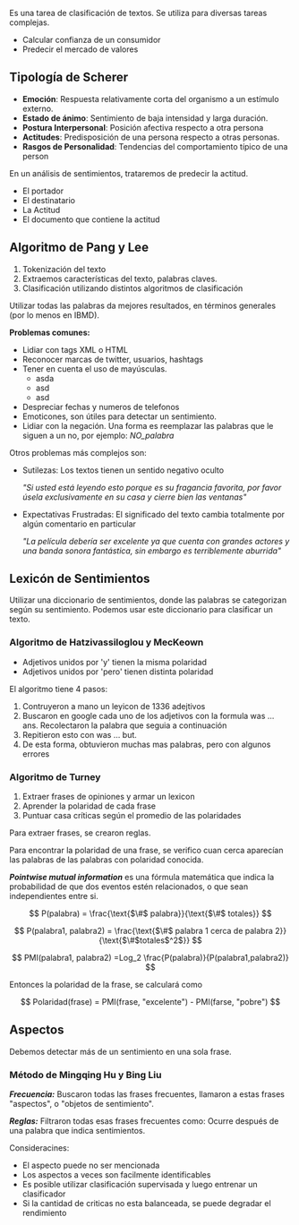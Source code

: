 Es una tarea de clasificación de textos. Se utiliza para diversas tareas complejas.

- Calcular confianza de un consumidor
- Predecir el mercado de valores

## Tipología de Scherer

- **Emoción**: Respuesta relativamente corta del organismo a un estímulo externo.
- **Estado de ánimo**: Sentimiento de baja intensidad y larga duración.
- **Postura Interpersonal**: Posición afectiva respecto a otra persona
- **Actitudes**: Predisposición de una persona respecto a otras personas.
- **Rasgos de Personalidad**: Tendencias del comportamiento típico de una person

En un análisis de sentimientos, trataremos de predecir la actitud.

- El portador
- El destinatario
- La Actitud
- El documento que contiene la actitud

## Algoritmo de Pang y Lee

1. Tokenización del texto
2. Extraemos características del texto, palabras claves.
3. Clasificación utilizando distintos algoritmos de clasificación

Utilizar todas las palabras da mejores resultados, en términos generales (por lo menos en IBMD).

**Problemas comunes:**

- Lidiar con tags XML o HTML
- Reconocer marcas de twitter, usuarios, hashtags
- Tener en cuenta el uso de mayúsculas.
	- asda
	- asd
	- asd
- Despreciar fechas y numeros de telefonos
- Emoticones, son útiles para detectar un sentimiento.
- Lidiar con la negación. Una forma es reemplazar las palabras que le siguen a un no, por ejemplo: *NO_palabra*

Otros problemas más complejos son:

- Sutilezas: Los textos tienen un sentido negativo oculto

	*"Si usted está leyendo esto porque es su fragancia favorita, por favor úsela exclusivamente en su casa y cierre bien las ventanas"*

- Expectativas Frustradas: El significado del texto cambia totalmente por algún comentario en particular

	*"La película debería ser excelente ya que cuenta con grandes actores y una banda sonora fantástica, sin embargo es terriblemente aburrida"*

## Lexicón de Sentimientos

Utilizar una diccionario de sentimientos, donde las palabras se categorizan según su sentimiento. Podemos usar este diccionario para clasificar un texto.

### Algoritmo de Hatzivassiloglou y MecKeown

- Adjetivos unidos por 'y' tienen la misma polaridad
- Adjetivos unidos por 'pero' tienen distinta polaridad

El algoritmo tiene 4 pasos:

1. Contruyeron a mano un leyicon de 1336 adejtivos
2. Buscaron en google cada uno de los adjetivos con la formula was … ans. Recolectaron la palabra que seguia a continuación
3. Repitieron esto con was … but.
4. De esta forma, obtuvieron muchas mas palabras, pero con algunos errores

### Algoritmo de Turney

1. Extraer frases de opiniones y armar un lexicon
2. Aprender la polaridad de cada frase
3. Puntuar casa críticas según el promedio de las polaridades

Para extraer frases, se crearon reglas.

Para encontrar la polaridad de una frase, se verifico cuan cerca aparecían las palabras de las palabras con polaridad conocida.

***Pointwise mutual information*** es una fórmula matemática que indica la probabilidad de que dos eventos estén relacionados, o que sean independientes entre si.

$$
P(palabra) = \frac{\text{$\#$ palabra}}{\text{$\#$ totales}}
$$

$$
P(palabra1, palabra2) = \frac{\text{$\#$ palabra 1 cerca de palabra 2}}{\text{$\#$totales$^2$}}
$$

$$
PMI(palabra1, palabra2) =Log_2 \frac{P(palabra)}{P(palabra1,palabra2)}
$$

Entonces la polaridad de la frase, se calculará como

$$
Polaridad(frase) = PMI(frase, "excelente") - PMI(farse, "pobre")
$$

## Aspectos

Debemos detectar más de un sentimiento en una sola frase.

### Método de Mingqing Hu y Bing Liu

***Frecuencia:*** Buscaron todas las frases frecuentes, llamaron a estas frases "aspectos", o "objetos de sentimiento".

***Reglas:*** Filtraron todas esas frases frecuentes como: Ocurre después de una palabra que indica sentimientos.

Consideracines:

- El aspecto puede no ser mencionada
- Los aspectos a veces son facilmente identificables
- Es posible utilizar clasificación supervisada y luego entrenar un clasificador
- Si la cantidad de criticas no esta balanceada, se puede degradar el rendimiento
